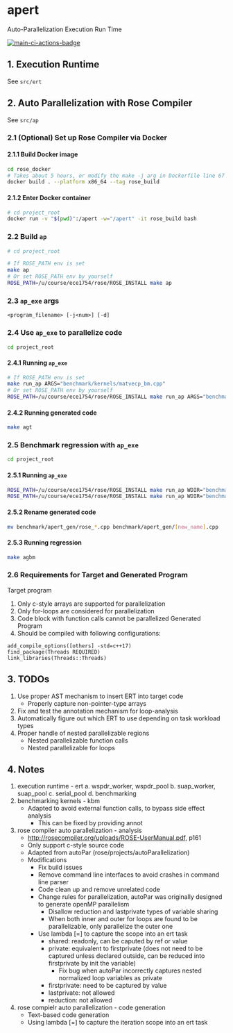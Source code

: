 # apert
Auto-Parallelization Execution Run Time

[![main-ci-actions-badge](https://github.com/lichen-liu/apdlb/actions/workflows/main_ci.yml/badge.svg)](https://github.com/lichen-liu/apdlb/actions/workflows/main_ci.yml)

## 1. Execution Runtime
See `src/ert`

## 2. Auto Parallelization with Rose Compiler
See `src/ap`

### 2.1 (Optional) Set up Rose Compiler via Docker

#### 2.1.1 Build Docker image
```bash
cd rose_docker
# Takes about 5 hours, or modify the make -j arg in Dockerfile line 67 to speed up
docker build . --platform x86_64 --tag rose_build
```
#### 2.1.2 Enter Docker container
```bash
# cd project_root
docker run -v "$(pwd)":/apert -w="/apert" -it rose_build bash
```

### 2.2 Build `ap`
```bash
# cd project_root

# If ROSE_PATH env is set
make ap
# Or set ROSE_PATH env by yourself
ROSE_PATH=/u/course/ece1754/rose/ROSE_INSTALL make ap
```

### 2.3 `ap_exe` args
```
<program_filename> [-j<num>] [-d]
```

### 2.4 Use `ap_exe` to parallelize code
```bash
cd project_root
```

#### 2.4.1 Running `ap_exe`
```bash
# If ROSE_PATH env is set
make run_ap ARGS="benchmark/kernels/matvecp_bm.cpp"
# Or set ROSE_PATH env by yourself
ROSE_PATH=/u/course/ece1754/rose/ROSE_INSTALL make run_ap ARGS="benchmark/kernels/matvecp_bm.cpp" 
```

#### 2.4.2 Running generated code
```bash
make agt
```

### 2.5 Benchmark regression with `ap_exe`
```bash
cd project_root
```

#### 2.5.1 Running `ap_exe`
```bash
ROSE_PATH=/u/course/ece1754/rose/ROSE_INSTALL make run_ap WDIR="benchmark" ARGS="kernels/sorting_bm.cpp"
ROSE_PATH=/u/course/ece1754/rose/ROSE_INSTALL make run_ap WDIR="benchmark" ARGS="kernels/matvecp_bm.cpp"
```

#### 2.5.2 Rename generated code
```bash
mv benchmark/apert_gen/rose_*.cpp benchmark/apert_gen/[new_name].cpp
```

#### 2.5.3 Running regression
```bash
make agbm
```

### 2.6 Requirements for Target and Generated Program
Target program
1. Only c-style arrays are supported for parallelization
2. Only for-loops are considered for parallelization
3. Code block with function calls cannot be parallelized
Generated Program
1. Should be compiled with following configurations:
```cmakelists
add_compile_options([others] -std=c++17)
find_package(Threads REQUIRED)
link_libraries(Threads::Threads)
```

## 3. TODOs
1. Use proper AST mechanism to insert ERT into target code
    - Properly capture non-pointer-type arrays
2. Fix and test the annotation mechanism for loop-analysis
3. Automatically figure out which ERT to use depending on task workload types
4. Proper handle of nested parallelizable regions
   - Nested parallelizable function calls
   - Nested parallelizable for loops

## 4. Notes
1. execution runtime - ert
    a. wspdr_worker, wspdr_pool
    b. suap_worker, suap_pool
    c. serial_pool
    d. benchmarking
2. benchmarking kernels - kbm
    - Adapted to avoid external function calls, to bypass side effect analysis
        - This can be fixed by providing annot
3. rose compiler auto parallelization - analysis
    - http://rosecompiler.org/uploads/ROSE-UserManual.pdf, p161
    - Only support c-style source code
    - Adapted from autoPar (rose/projects/autoParallelization)
    - Modifications
        - Fix build issues
        - Remove command line interfaces to avoid crashes in command line parser
        - Code clean up and remove unrelated code
        - Change rules for parallelization, autoPar was originally designed to generate openMP parallelism
            - Disallow reduction and lastprivate types of variable sharing
            - When both inner and outer for loops are found to be parallelizable, only parallelize the outer one
        - Use lambda [=] to capture the scope into an ert task
            - shared: readonly, can be caputed by ref or value
            - private: equivalent to firstprivate (does not need to be captured unless declared outside, can be reduced into firstprivate by init the variable)
                - Fix bug when autoPar incorrectly captures nested normalized loop variables as private
            - firstprivate: need to be captured by value
            - lastprivate: not allowed
            - reduction: not allowed
4. rose compielr auto parallelization - code generation
    - Text-based code generation
    - Using lambda [=] to capture the iteration scope into an ert task